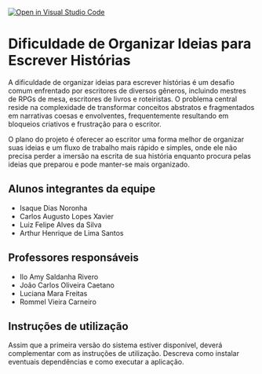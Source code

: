 [![Open in Visual Studio Code](https://classroom.github.com/assets/open-in-vscode-718a45dd9cf7e7f842a935f5ebbe5719a5e09af4491e668f4dbf3b35d5cca122.svg)](https://classroom.github.com/online_ide?assignment_repo_id=11930241&assignment_repo_type=AssignmentRepo)
# Dificuldade de Organizar Ideias para Escrever Histórias

A dificuldade de organizar ideias para escrever histórias é um desafio comum enfrentado por escritores de diversos gêneros, incluindo mestres de RPGs de mesa, escritores de livros e roteiristas. O problema central reside na complexidade de transformar conceitos abstratos e fragmentados em narrativas coesas e envolventes, frequentemente resultando em bloqueios criativos e frustração para o escritor.

O plano do projeto é oferecer ao escritor uma forma melhor de organizar suas ideias e um fluxo de trabalho mais rápido e simples, onde ele não precisa perder a imersão na escrita de sua história enquanto procura pelas ideias que preparou e pode manter-se mais organizado.

## Alunos integrantes da equipe

* Isaque Dias Noronha
* Carlos Augusto Lopes Xavier
* Luiz Felipe Alves da Silva
* Arthur Henrique de Lima Santos

## Professores responsáveis

* Ilo Amy Saldanha Rivero
* João Carlos Oliveira Caetano
* Luciana Mara Freitas
* Rommel Vieira Carneiro 


## Instruções de utilização

Assim que a primeira versão do sistema estiver disponível, deverá complementar com as instruções de utilização. Descreva como instalar eventuais dependências e como executar a aplicação.
